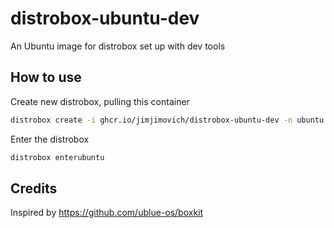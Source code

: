# distrobox-ubuntu-dev
An Ubuntu image for distrobox set up with dev tools


## How to use
Create new distrobox, pulling this container
```bash
distrobox create -i ghcr.io/jimjimovich/distrobox-ubuntu-dev -n ubuntu --pull
```

Enter the distrobox
```bash
distrobox enterubuntu
```

## Credits
Inspired by https://github.com/ublue-os/boxkit